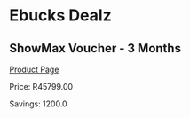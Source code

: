 
# Ebucks Dealz
## ShowMax Voucher - 3 Months
[Product Page](https://www.ebucks.com/web/shop/productSelected.do?prodId=259207015&catId=935859854)

Price: R45799.00

Savings: 1200.0


	